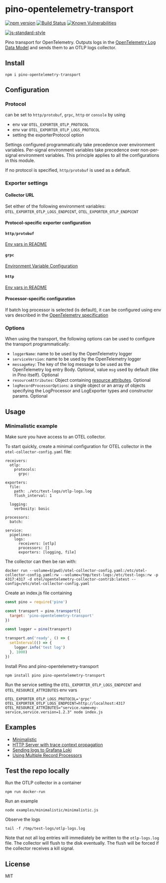 # pino-opentelemetry-transport
[![npm version](https://img.shields.io/npm/v/pino-opentelemetry-transport)](https://www.npmjs.com/package/pino-opentelemetry-transport)
[![Build Status](https://img.shields.io/github/workflow/status/Vunovati/pino-opentelemetry-transport/CI)](https://github.com/Vunovati/pino-opentelemetry-transport/actions)
[![Known Vulnerabilities](https://snyk.io/test/github/Vunovati/pino-opentelemetry-transport/badge.svg)](https://snyk.io/test/Vunovati/pino-opentelemetry-transport)
<!-- [![Coverage Status](https://coveralls.io/repos/github/Vunovati/pino-opentelemetry-transport/badge.svg?branch=main)](https://coveralls.io/github/Vunovati/pino-opentelemetry-transport?branch=main) -->
[![js-standard-style](https://img.shields.io/badge/code%20style-standard-brightgreen.svg?style=flat)](https://standardjs.com/)

Pino transport for OpenTelemetry. Outputs logs in the [OpenTelemetry Log Data Model](https://github.com/open-telemetry/opentelemetry-specification/blob/fc8289b8879f3a37e1eba5b4e445c94e74b20359/specification/logs/data-model.md) and sends them to an OTLP logs collector.

## Install

```
npm i pino-opentelemetry-transport
```

## Configuration
### Protocol
can be set to `http/protobuf`, `grpc`, `http` or `console` by using 

* env var `OTEL_EXPORTER_OTLP_PROTOCOL` 
* env var `OTEL_EXPORTER_OTLP_LOGS_PROTOCOL`
* setting the exporterProtocol option

Settings configured programmatically take precedence over environment variables. Per-signal environment variables take precedence over non-per-signal environment variables. This principle applies to all the configurations in this module.

If no protocol is specified, `http/protobuf` is used as a default.

### Exporter settings

#### Collector URL

Set either of the following environment variables:
`OTEL_EXPORTER_OTLP_LOGS_ENDPOINT`,
`OTEL_EXPORTER_OTLP_ENDPOINT`

#### Protocol-specific exporter configuration

#### `http/protobuf`
[Env vars in README](https://github.com/open-telemetry/opentelemetry-js/blob/d4a41bd815dd50703f692000a70c59235ad71959/experimental/packages/exporter-trace-otlp-proto/README.md#exporter-timeout-configuration)

#### `grpc`
[Environment Variable Configuration](https://github.com/open-telemetry/opentelemetry-js/blob/d4a41bd815dd50703f692000a70c59235ad71959/experimental/packages/exporter-logs-otlp-grpc/README.md#environment-variable-configuration)

#### `http`
[Env vars in README](https://github.com/open-telemetry/opentelemetry-js/blob/d4a41bd815dd50703f692000a70c59235ad71959/experimental/packages/exporter-trace-otlp-http/README.md#configuration-options-as-environment-variables)


#### Processor-specific configuration
If batch log processor is selected (is default), it can be configured using env vars described in the [OpenTelemetry specification](https://opentelemetry.io/docs/specs/otel/configuration/sdk-environment-variables/#batch-logrecord-processor)

### Options
When using the transport, the following options can be used to configure the transport programmatically:

* `loggerName`: name to be used by the OpenTelemetry logger
* `serviceVersion`: name to be used by the OpenTelemetry logger
* `messageKey`: The key of the log message to be used as the OpenTelemetry log entry Body. Optional, value `msg` used by default (like in Pino itself). Optional
* `resourceAttributes`: Object containing [resource attributes](https://opentelemetry.io/docs/instrumentation/js/resources/). Optional
* `logRecordProcessorOptions`: a single object or an array of objects specifying the LogProcessor and LogExporter types and constructor params. Optional


## Usage

### Minimalistic example

Make sure you have access to an OTEL collector.

To start quickly, create a minimal configuration for OTEL collector in the `otel-collector-config.yaml` file:

```
receivers:
  otlp:
    protocols:
      grpc:

exporters:
  file:
    path: ./etc/test-logs/otlp-logs.log
    flush_interval: 1

  logging:
    verbosity: basic
  
processors:
  batch:

service:
  pipelines:
    logs:
      receivers: [otlp]
      processors: []
      exporters: [logging, file]
```

The collector can then be ran with:

```
docker run --volume=$(pwd)/otel-collector-config.yaml:/etc/otel-collector-config.yaml:rw --volume=/tmp/test-logs:/etc/test-logs:rw -p 4317:4317 -d otel/opentelemetry-collector-contrib:latest --config=/etc/otel-collector-config.yaml
```

Create an index.js file containing

```js
const pino = require('pino')

const transport = pino.transport({
  target: 'pino-opentelemetry-transport'
})

const logger = pino(transport)

transport.on('ready', () => {
  setInterval(() => {
    logger.info('test log')
  }, 1000)
})
```

Install Pino and pino-opentelemetry-transport

```
npm install pino pino-opentelemetry-transport
```


Run the service setting the `OTEL_EXPORTER_OTLP_LOGS_ENDPOINT` and `OTEL_RESOURCE_ATTRIBUTES` env vars

```
OTEL_EXPORTER_OTLP_LOGS_PROTOCOL='grpc' OTEL_EXPORTER_OTLP_LOGS_ENDPOINT=http://localhost:4317 OTEL_RESOURCE_ATTRIBUTES="service.name=my-service,service.version=1.2.3" node index.js
```

## Examples
* [Minimalistic](./examples/minimalistic)
* [HTTP Server with trace context propagation](./examples/trace-context)
* [Sending logs to Grafana Loki](./examples/grafana-loki)
* [Using Multiple Record Processors](./examples/using-multiple-record-processors)

## Test the repo locally

Run the OTLP collector in a container

```npm run docker-run```

Run an example

```node examples/minimalistic/minimalistic.js```

Observe the logs

```tail -f /tmp/test-logs/otlp-logs.log```

Note that not all log entries will immediately be written to the `otlp-logs.log` file. The collector will flush to the disk eventually. The flush will be forced if the collector receives a kill signal.


## License

MIT
